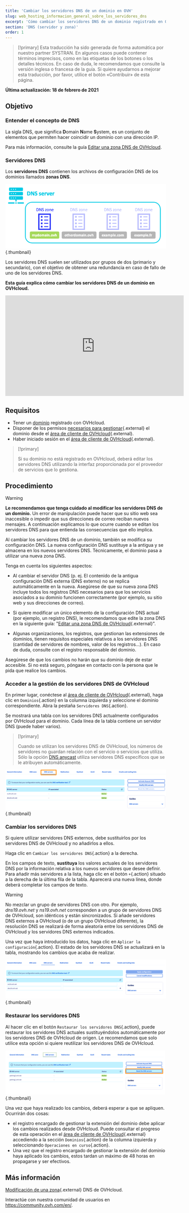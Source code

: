 ```yaml
---
title: 'Cambiar los servidores DNS de un dominio en OVH'
slug: web_hosting_informacion_general_sobre_los_servidores_dns
excerpt: 'Cómo cambiar los servidores DNS de un dominio registrado en OVH'
section: 'DNS (servidor y zona)'
order: 1
---
```


> [!primary]
> Esta traducción ha sido generada de forma automática por nuestro partner SYSTRAN. En algunos casos puede contener términos imprecisos, como en las etiquetas de los botones o los detalles técnicos. En caso de duda, le recomendamos que consulte la versión inglesa o francesa de la guía. Si quiere ayudarnos a mejorar esta traducción, por favor, utilice el botón «Contribuir» de esta página.
> 

**Última actualización: 18 de febrero de 2021**

## Objetivo

### Entender el concepto de DNS 

La sigla DNS, que significa **D**omain **N**ame **S**ystem, es un conjunto de elementos que permiten hacer coincidir un dominio con una dirección IP.

Para más información, consulte la guía [Editar una zona DNS de OVHcloud](../web_hosting_como_editar_mi_zona_dns/#understanddns).

### Servidores DNS 

Los **servidores DNS** contienen los archivos de configuración DNS de los dominios llamados **zonas DNS**.

![DNS](images/dnsserver.png){.thumbnail}

Los servidores DNS suelen ser utilizados por grupos de dos (primario y secundario), con el objetivo de obtener una redundancia en caso de fallo de uno de los servidores DNS.

**Esta guía explica cómo cambiar los servidores DNS de un dominio en OVHcloud.**

<iframe width="560" height="315" src="https://www.youtube-nocookie.com/embed/BvrUi26ShzI" frameborder="0" allow="accelerometer; autoplay; clipboard-write; encrypted-media; gyroscope; picture-in-picture" allowfullscreen></iframe>

## Requisitos

- Tener un [dominio](https://www.ovhcloud.com/es-es/domains/) registrado con OVHcloud.
- Disponer de los permisos [necesarios para gestionar](../../customer/gestion-de-los-contactos/){.external} el dominio desde el [área de cliente de OVHcloud](https://www.ovh.com/auth/?action=gotomanager&from=https://www.ovh.es/&ovhSubsidiary=es){.external}.
- Haber iniciado sesión en el [área de cliente de OVHcloud](https://www.ovh.com/auth/?action=gotomanager&from=https://www.ovh.es/&ovhSubsidiary=es){.external}.

> [!primary]
>
> Si su dominio no está registrado en OVHcloud, deberá editar los servidores DNS utilizando la interfaz proporcionada por el proveedor de servicios que lo gestiona.
>

## Procedimiento

> [!warning]
>
> **Le recomendamos que tenga cuidado al modificar los servidores DNS de un dominio.** Un error de manipulación puede hacer que su sitio web sea inaccesible o impedir que sus direcciones de correo reciban nuevos mensajes. A continuación explicamos lo que ocurre cuando se editan los servidores DNS para que entienda las consecuencias que ello implica.
>

Al cambiar los servidores DNS de un dominio, también se modifica su configuración DNS. La nueva configuración DNS sustituye a la antigua y se almacena en los nuevos servidores DNS. Técnicamente, el dominio pasa a utilizar una nueva zona DNS.

Tenga en cuenta los siguientes aspectos:

- Al cambiar el servidor DNS (p. ej. El contenido de la antigua configuración DNS externa (DNS externo) no se replica automáticamente en la nueva. Asegúrese de que su nueva zona DNS incluye todos los registros DNS necesarios para que los servicios asociados a su dominio funcionen correctamente (por ejemplo, su sitio web y sus direcciones de correo).

- Si quiere modificar un único elemento de la configuración DNS actual (por ejemplo, un registro DNS), le recomendamos que edite la zona DNS en la siguiente guía: "[Editar una zona DNS de OVHcloud](../web_hosting_como_editar_mi_zona_dns/){.external}".

- Algunas organizaciones, los registros, que gestionan las extensiones de dominios, tienen requisitos especiales relativos a los servidores DNS (cantidad de servidores de nombres, valor de los registros...). En caso de duda, consulte con el registro responsable del dominio.

Asegúrese de que los cambios no harán que su dominio deje de estar accesible. Si no está seguro, póngase en contacto con la persona que le pida que realice los cambios.


### Acceder a la gestión de los servidores DNS de OVHcloud

En primer lugar, conéctese al [área de cliente de OVHcloud](https://www.ovh.com/auth/?action=gotomanager&from=https://www.ovh.es/&ovhSubsidiary=es){.external}, haga clic en `Dominios`{.action} en la columna izquierda y seleccione el dominio correspondiente. Abra la pestaña `Servidores DNS`{.action}.

Se mostrará una tabla con los servidores DNS actualmente configurados por OVHcloud para el dominio. Cada línea de la tabla contiene un servidor DNS (puede haber varios).

> [!primary]
>
> Cuando se utilizan los servidores DNS de OVHcloud, los números de servidores no guardan relación con el servicio o servicios que utiliza. Sólo la opción [DNS anycast](https://www.ovhcloud.com/es-es/domains/options/dns-anycast/) utiliza servidores DNS específicos que se le atribuyen automáticamente.

![Servidor DNS](images/edit-dns-server-ovh-step1.png){.thumbnail}

### Cambiar los servidores DNS

Si quiere utilizar servidores DNS externos, debe sustituirlos por los servidores DNS de OVHcloud y no añadirlos a ellos.

Haga clic en `Cambiar los servidores DNS`{.action} a la derecha.

En los campos de texto, **sustituya** los valores actuales de los servidores DNS por la información relativa a los nuevos servidores que desee definir. Para añadir más servidores a la lista, haga clic en el botón `+`{.action} situado a la derecha de la última fila de la tabla. Aparecerá una nueva línea, donde deberá completar los campos de texto.

> [!warning]
>
> No mezclar un grupo de servidores DNS con otro.
> Por ejemplo, *dns19.ovh.net* y *ns19.ovh.net* corresponden a un grupo de servidores DNS de OVHcloud, son idénticos y están sincronizados. Si añade servidores DNS externos a OVHcloud (o de un grupo OVHcloud diferente), la resolución DNS se realizará de forma aleatoria entre los servidores DNS de OVHcloud y los servidores DNS externos indicados.

Una vez que haya introducido los datos, haga clic en `Aplicar la configuración`{.action}. El estado de los servidores DNS se actualizará en la tabla, mostrando los cambios que acaba de realizar.

![Servidor DNS](images/edit-dns-server-ovh-step2.png){.thumbnail}

### Restaurar los servidores DNS 

Al hacer clic en el botón `Restaurar los servidores DNS`{.action}, puede restaurar los servidores DNS actuales sustituyéndolos automáticamente por los servidores DNS de OVHcloud de origen. Le recomendamos que solo utilice esta opción si quiere reutilizar los servidores DNS de OVHcloud. 

![Servidor DNS](images/edit-dns-server-ovh-step3.png){.thumbnail}

Una vez que haya realizado los cambios, deberá esperar a que se apliquen. Ocurrirán dos cosas:

- el registro encargado de gestionar la extensión del dominio debe aplicar los cambios realizados desde OVHcloud. Puede consultar el progreso de esta operación en el [área de cliente de OVHcloud](https://www.ovh.com/auth/?action=gotomanager&from=https://www.ovh.es/&ovhSubsidiary=es){.external} accediendo a la sección `Dominios`{.action} de la columna izquierda y seleccionando `Operaciones en curso`{.action}.
- Una vez que el registro encargado de gestionar la extensión del dominio haya aplicado los cambios, estos tardan un máximo de 48 horas en propagarse y ser efectivos.

## Más información

[ Modificación de una zona](../web_hosting_como_editar_mi_zona_dns/){.external} DNS de OVHcloud.

Interactúe con nuestra comunidad de usuarios en <https://community.ovh.com/en/>.
